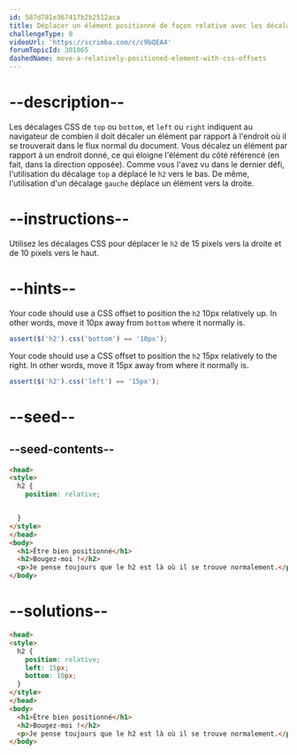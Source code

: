 ```yaml
---
id: 587d781e367417b2b2512aca
title: Déplacer un élément positionné de façon relative avec les décalages CSS
challengeType: 0
videoUrl: 'https://scrimba.com/c/c9bQEA4'
forumTopicId: 301065
dashedName: move-a-relatively-positioned-element-with-css-offsets
---
```


# --description--

Les décalages CSS de `top` ou `bottom`, et `left` ou `right` indiquent au navigateur de combien il doit décaler un élément par rapport à l'endroit où il se trouverait dans le flux normal du document. Vous décalez un élément par rapport à un endroit donné, ce qui éloigne l'élément du côté référencé (en fait, dans la direction opposée). Comme vous l'avez vu dans le dernier défi, l'utilisation du décalage `top` a déplacé le `h2` vers le bas. De même, l'utilisation d'un décalage `gauche` déplace un élément vers la droite.

# --instructions--

Utilisez les décalages CSS pour déplacer le `h2` de 15 pixels vers la droite et de 10 pixels vers le haut.

# --hints--

Your code should use a CSS offset to position the `h2` 10px relatively up. In other words, move it 10px away from `bottom` where it normally is.

```js
assert($('h2').css('bottom') == '10px');
```

Your code should use a CSS offset to position the `h2` 15px relatively to the right. In other words, move it 15px away from where it normally is.

```js
assert($('h2').css('left') == '15px');
```

# --seed--

## --seed-contents--

```html
<head>
<style>
  h2 {
    position: relative;


  }
</style>
</head>
<body>
  <h1>Être bien positionné</h1>
  <h2>Bougez-moi !</h2>
  <p>Je pense toujours que le h2 est là où il se trouve normalement.</p>
</body>
```

# --solutions--

```html
<head>
<style>
  h2 {
    position: relative;
    left: 15px;
    bottom: 10px;
  }
</style>
</head>
<body>
  <h1>Être bien positionné</h1>
  <h2>Bougez-moi !</h2>
  <p>Je pense toujours que le h2 est là où il se trouve normalement.</p>
</body>
```
